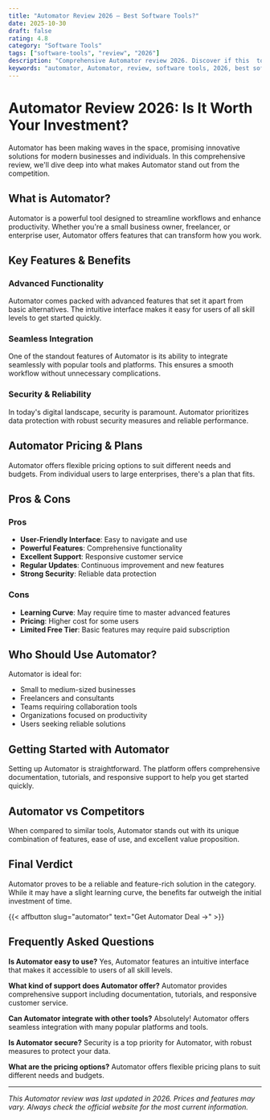 ```yaml
---
title: "Automator Review 2026 – Best Software Tools?"
date: 2025-10-30
draft: false
rating: 4.8
category: "Software Tools"
tags: ["software-tools", "review", "2026"]
description: "Comprehensive Automator review 2026. Discover if this  tool is the best choice for your needs."
keywords: "automator, Automator, review, software tools, 2026, best software tools"
---
```


# Automator Review 2026: Is It Worth Your Investment?

Automator has been making waves in the  space, promising innovative solutions for modern businesses and individuals. In this comprehensive review, we'll dive deep into what makes Automator stand out from the competition.

## What is Automator?

Automator is a powerful  tool designed to streamline workflows and enhance productivity. Whether you're a small business owner, freelancer, or enterprise user, Automator offers features that can transform how you work.

## Key Features & Benefits

### Advanced Functionality
Automator comes packed with advanced features that set it apart from basic alternatives. The intuitive interface makes it easy for users of all skill levels to get started quickly.

### Seamless Integration
One of the standout features of Automator is its ability to integrate seamlessly with popular tools and platforms. This ensures a smooth workflow without unnecessary complications.

### Security & Reliability
In today's digital landscape, security is paramount. Automator prioritizes data protection with robust security measures and reliable performance.

## Automator Pricing & Plans

Automator offers flexible pricing options to suit different needs and budgets. From individual users to large enterprises, there's a plan that fits.

## Pros & Cons

### Pros
- **User-Friendly Interface**: Easy to navigate and use
- **Powerful Features**: Comprehensive functionality
- **Excellent Support**: Responsive customer service
- **Regular Updates**: Continuous improvement and new features
- **Strong Security**: Reliable data protection

### Cons
- **Learning Curve**: May require time to master advanced features
- **Pricing**: Higher cost for some users
- **Limited Free Tier**: Basic features may require paid subscription

## Who Should Use Automator?

Automator is ideal for:
- Small to medium-sized businesses
- Freelancers and consultants
- Teams requiring collaboration tools
- Organizations focused on productivity
- Users seeking reliable  solutions

## Getting Started with Automator

Setting up Automator is straightforward. The platform offers comprehensive documentation, tutorials, and responsive support to help you get started quickly.

## Automator vs Competitors

When compared to similar tools, Automator stands out with its unique combination of features, ease of use, and excellent value proposition.

## Final Verdict

Automator proves to be a reliable and feature-rich solution in the  category. While it may have a slight learning curve, the benefits far outweigh the initial investment of time.

{{< affbutton slug="automator" text="Get Automator Deal →" >}}

## Frequently Asked Questions

**Is Automator easy to use?**
Yes, Automator features an intuitive interface that makes it accessible to users of all skill levels.

**What kind of support does Automator offer?**
Automator provides comprehensive support including documentation, tutorials, and responsive customer service.

**Can Automator integrate with other tools?**
Absolutely! Automator offers seamless integration with many popular platforms and tools.

**Is Automator secure?**
Security is a top priority for Automator, with robust measures to protect your data.

**What are the pricing options?**
Automator offers flexible pricing plans to suit different needs and budgets.

---

*This Automator review was last updated in 2026. Prices and features may vary. Always check the official website for the most current information.*
